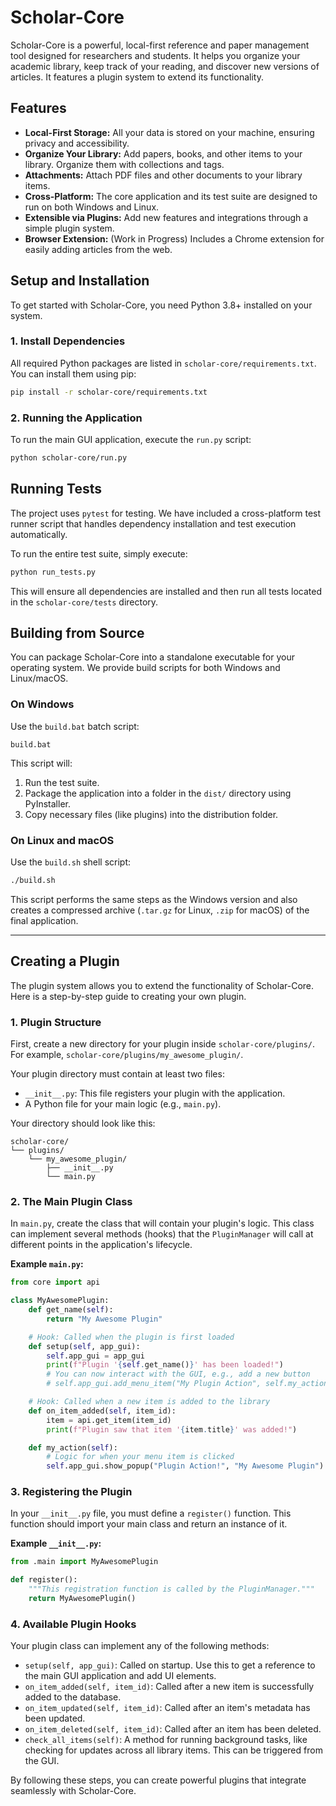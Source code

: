 # Scholar-Core

Scholar-Core is a powerful, local-first reference and paper management tool designed for researchers and students. It helps you organize your academic library, keep track of your reading, and discover new versions of articles. It features a plugin system to extend its functionality.

## Features

*   **Local-First Storage:** All your data is stored on your machine, ensuring privacy and accessibility.
*   **Organize Your Library:** Add papers, books, and other items to your library. Organize them with collections and tags.
*   **Attachments:** Attach PDF files and other documents to your library items.
*   **Cross-Platform:** The core application and its test suite are designed to run on both Windows and Linux.
*   **Extensible via Plugins:** Add new features and integrations through a simple plugin system.
*   **Browser Extension:** (Work in Progress) Includes a Chrome extension for easily adding articles from the web.

## Setup and Installation

To get started with Scholar-Core, you need Python 3.8+ installed on your system.

### 1. Install Dependencies

All required Python packages are listed in `scholar-core/requirements.txt`. You can install them using pip:

```bash
pip install -r scholar-core/requirements.txt
```

### 2. Running the Application

To run the main GUI application, execute the `run.py` script:

```bash
python scholar-core/run.py
```

## Running Tests

The project uses `pytest` for testing. We have included a cross-platform test runner script that handles dependency installation and test execution automatically.

To run the entire test suite, simply execute:

```bash
python run_tests.py
```

This will ensure all dependencies are installed and then run all tests located in the `scholar-core/tests` directory.

## Building from Source

You can package Scholar-Core into a standalone executable for your operating system. We provide build scripts for both Windows and Linux/macOS.

### On Windows

Use the `build.bat` batch script:

```batch
build.bat
```

This script will:
1.  Run the test suite.
2.  Package the application into a folder in the `dist/` directory using PyInstaller.
3.  Copy necessary files (like plugins) into the distribution folder.

### On Linux and macOS

Use the `build.sh` shell script:

```bash
./build.sh
```

This script performs the same steps as the Windows version and also creates a compressed archive (`.tar.gz` for Linux, `.zip` for macOS) of the final application.

---

## Creating a Plugin

The plugin system allows you to extend the functionality of Scholar-Core. Here is a step-by-step guide to creating your own plugin.

### 1. Plugin Structure

First, create a new directory for your plugin inside `scholar-core/plugins/`. For example, `scholar-core/plugins/my_awesome_plugin/`.

Your plugin directory must contain at least two files:
*   `__init__.py`: This file registers your plugin with the application.
*   A Python file for your main logic (e.g., `main.py`).

Your directory should look like this:

```
scholar-core/
└── plugins/
    └── my_awesome_plugin/
        ├── __init__.py
        └── main.py
```

### 2. The Main Plugin Class

In `main.py`, create the class that will contain your plugin's logic. This class can implement several methods (hooks) that the `PluginManager` will call at different points in the application's lifecycle.

**Example `main.py`:**
```python
from core import api

class MyAwesomePlugin:
    def get_name(self):
        return "My Awesome Plugin"

    # Hook: Called when the plugin is first loaded
    def setup(self, app_gui):
        self.app_gui = app_gui
        print(f"Plugin '{self.get_name()}' has been loaded!")
        # You can now interact with the GUI, e.g., add a new button
        # self.app_gui.add_menu_item("My Plugin Action", self.my_action)

    # Hook: Called when a new item is added to the library
    def on_item_added(self, item_id):
        item = api.get_item(item_id)
        print(f"Plugin saw that item '{item.title}' was added!")

    def my_action(self):
        # Logic for when your menu item is clicked
        self.app_gui.show_popup("Plugin Action!", "My Awesome Plugin")

```

### 3. Registering the Plugin

In your `__init__.py` file, you must define a `register()` function. This function should import your main class and return an instance of it.

**Example `__init__.py`:**
```python
from .main import MyAwesomePlugin

def register():
    """This registration function is called by the PluginManager."""
    return MyAwesomePlugin()
```

### 4. Available Plugin Hooks

Your plugin class can implement any of the following methods:

*   `setup(self, app_gui)`: Called on startup. Use this to get a reference to the main GUI application and add UI elements.
*   `on_item_added(self, item_id)`: Called after a new item is successfully added to the database.
*   `on_item_updated(self, item_id)`: Called after an item's metadata has been updated.
*   `on_item_deleted(self, item_id)`: Called after an item has been deleted.
*   `check_all_items(self)`: A method for running background tasks, like checking for updates across all library items. This can be triggered from the GUI.

By following these steps, you can create powerful plugins that integrate seamlessly with Scholar-Core.